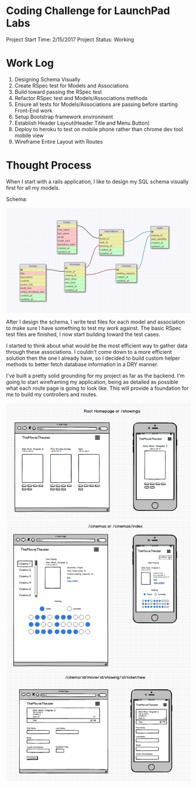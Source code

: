 # Coding Challenge for LaunchPad Labs

Project Start Time: 2/15/2017
Project Status: Working

# Work Log
1. Designing Schema Visually
2. Create RSpec test for Models and Associations
3. Build toward passing the RSpec test
4. Refactor RSpec test and Models/Associations methods
5. Ensure all tests for Models/Associations are passing before starting Front-End work
6. Setup Bootstrap framework environment
7. Establish Header Layout(Header Title and Menu Button)
8. Deploy to heroku to test on mobile phone rather than chrome dev tool mobile view
9. Wireframe Entire Layout with Routes

# Thought Process
When I start with a rails application, I like to design my SQL schema visually first for all my models.

Schema:

![Schema Image](screenshots/schema_img.png)

After I design the schema, I write test files for each model and association to make sure I have something to test my work against.
The basic RSpec test files are finished, I now start building toward the test cases.

I started to think about what would be the most efficient way to gather data through these associations. I couldn't come down to a more efficient solution then the one I already have, so I decided to build custom helper methods to better fetch database information in a DRY manner.

I've built a pretty solid grounding for my project as far as the backend. I'm going to start wireframing my application, being as detailed as possible what each route page is going to look like. This will provide a foundation for me to build my controllers and routes.

![Schema Image](screenshots/homepage.png)
![Schema Image](screenshots/cinema.png)
![Schema Image](screenshots/ticket_new.png)
